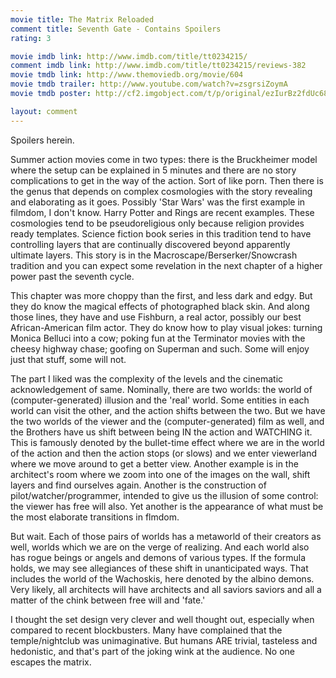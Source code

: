 ```yaml
---
movie title: The Matrix Reloaded
comment title: Seventh Gate - Contains Spoilers
rating: 3

movie imdb link: http://www.imdb.com/title/tt0234215/
comment imdb link: http://www.imdb.com/title/tt0234215/reviews-382
movie tmdb link: http://www.themoviedb.org/movie/604
movie tmdb trailer: http://www.youtube.com/watch?v=zsgrsiZoymA
movie tmdb poster: http://cf2.imgobject.com/t/p/original/ezIurBz2fdUc68d98Fp9dRf5ihv.jpg

layout: comment
---
```


Spoilers herein.

Summer action movies come in two types: there is the Bruckheimer model where the setup can be explained in 5 minutes and there are no story complications to get in the way of the action. Sort of like porn. Then there is the genus that depends on complex cosmologies with the story revealing and elaborating as it goes. Possibly 'Star Wars' was the first example in filmdom, I don't know. Harry Potter and Rings are recent examples. These cosmologies tend to be pseudoreligious only because religion provides ready templates. Science fiction book series in this tradition tend to have controlling layers that are continually discovered beyond apparently ultimate layers. This story is in the Macroscape/Berserker/Snowcrash tradition and you can expect some revelation in the next chapter of a higher power past the seventh cycle.

This chapter was more choppy than the first, and less dark and edgy. But they do know the magical effects of photographed black skin. And along those lines, they have and use Fishburn, a real actor, possibly our best African-American film actor. They do know how to play visual jokes: turning Monica Belluci into a cow; poking fun at the Terminator movies with the cheesy highway chase; goofing on Superman and such. Some will enjoy just that stuff, some will not.

The part I liked was the complexity of the levels and the cinematic acknowledgement of same. Nominally, there are two worlds: the world of (computer-generated) illusion and the 'real' world. Some entities in each world can visit the other, and the action shifts between the two. But we have the two worlds of the viewer and the (computer-generated) film as well, and the Brothers have us shift between being IN the action and WATCHING it. This is famously denoted by the bullet-time effect where we are in the world of the action and then the action stops (or slows) and we enter viewerland where we move around to get a better view. Another example is in the architect's room where we zoom into one of the images on the wall, shift layers and find ourselves again. Another is the construction of pilot/watcher/programmer, intended to give us the illusion of some control: the viewer has free will also. Yet another is the appearance of what must be the most elaborate transitions in flmdom.

But wait. Each of those pairs of worlds has a metaworld of their creators as well, worlds which we are on the verge of realizing. And each world also has rogue beings or angels and demons of various types. If the formula holds, we may see allegiances of these shift in unanticipated ways. That includes the world of the Wachoskis, here denoted by the albino demons. Very likely, all architects will have architects and all saviors saviors and all a matter of the chink between free will and 'fate.' 

I thought the set design very clever and well thought out, especially when compared to recent blockbusters. Many have complained that the temple/nightclub was unimaginative. But humans ARE trivial, tasteless and hedonistic, and that's part of the joking wink at the audience. No one escapes the matrix.